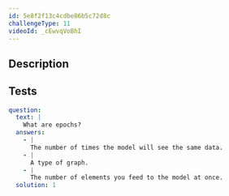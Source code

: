 ```yaml
---
id: 5e8f2f13c4cdbe86b5c72d8c
challengeType: 11
videoId: _cEwvqVoBhI
---
```


## Description

<section id='description'>
</section>

## Tests

<section id='tests'>

```yml
question:
  text: |
    What are epochs?
  answers:
    - |
      The number of times the model will see the same data.
    - |
      A type of graph.
    - |
      The number of elements you feed to the model at once.
  solution: 1
```

</section>
